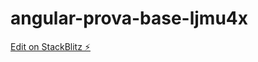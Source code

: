 # angular-prova-base-ljmu4x

[Edit on StackBlitz ⚡️](https://stackblitz.com/edit/angular-prova-base-ljmu4x)